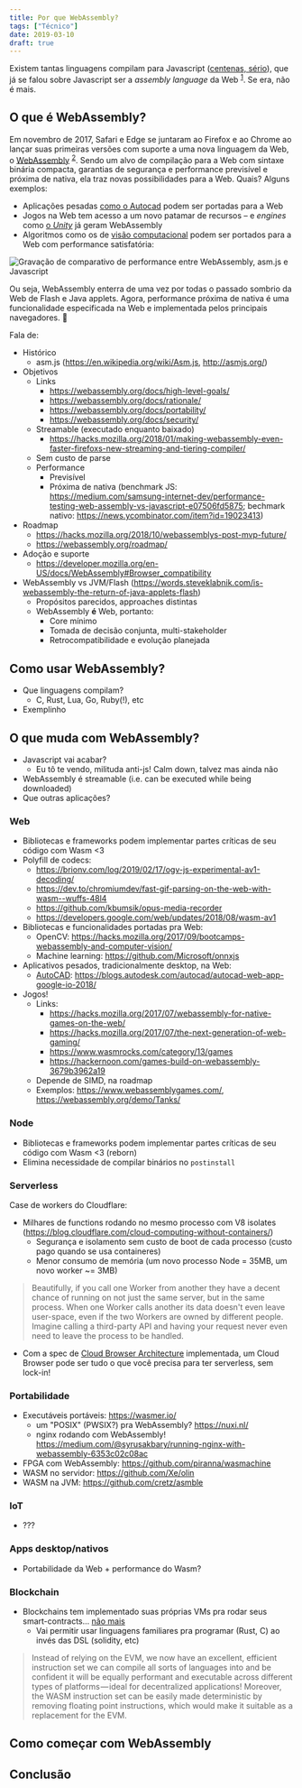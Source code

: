 ```yaml
---
title: Por que WebAssembly?
tags: ["Técnico"]
date: 2019-03-10
draft: true
---
```


Existem tantas linguagens compilam para Javascript ([centenas, sério](https://github.com/jashkenas/coffeescript/wiki/List-of-languages-that-compile-to-JS)), que já se falou sobre Javascript ser a <i lang='en'>assembly language</i> da Web <sup>[1](https://www.hanselman.com/blog/JavaScriptIsWebAssemblyLanguageAndThatsOK.aspx)</sup>. Se era, não é mais.

## O que é WebAssembly?

Em novembro de 2017, Safari e Edge se juntaram ao Firefox e ao Chrome ao lançar suas primeiras versões com suporte a uma nova linguagem da Web, o [WebAssembly](https://webassembly.org/) <sup>[2](https://blog.mozilla.org/blog/2017/11/13/webassembly-in-browsers/)</sup>. Sendo um alvo de compilação para a Web com sintaxe binária compacta, garantias de segurança e performance previsível e próxima de nativa, ela traz novas possibilidades para a Web. Quais? Alguns exemplos:

-   Aplicações pesadas [como o Autocad](https://duckduckgo.com/?q=autocad+webassembly&t=ffab&atb=v154-1&ia=web) podem ser portadas para a Web
-   Jogos na Web tem acesso a um novo patamar de recursos – e <i lang='en'>engines</i> como [o <i lang='en'>Unity</i>](https://blogs.unity3d.com/2018/08/15/webassembly-is-here/) já geram WebAssembly
-   Algoritmos como os de [visão computacional](https://github.com/Web-Sight/WebSight) podem ser portados para a Web com performance satisfatória:

![Gravação de comparativo de performance entre WebAssembly, asm.js e Javascript](/posts/porque-webassembly/websight-demo.gif)

Ou seja, WebAssembly enterra de uma vez por todas o passado sombrio da Web de Flash e Java applets. Agora, performance próxima de nativa é uma funcionalidade especificada na Web e implementada pelos principais navegadores. 🎉

Fala de:

-   Histórico
    -   asm.js (https://en.wikipedia.org/wiki/Asm.js, http://asmjs.org/)
-   Objetivos
    -   Links
        -   https://webassembly.org/docs/high-level-goals/
        -   https://webassembly.org/docs/rationale/
        -   https://webassembly.org/docs/portability/
        -   https://webassembly.org/docs/security/
    -   Streamable (executado enquanto baixado)
        -   https://hacks.mozilla.org/2018/01/making-webassembly-even-faster-firefoxs-new-streaming-and-tiering-compiler/
    -   Sem custo de parse
    -   Performance
        -   Previsível
        -   Próxima de nativa (benchmark JS: https://medium.com/samsung-internet-dev/performance-testing-web-assembly-vs-javascript-e07506fd5875; bechmark nativo: https://news.ycombinator.com/item?id=19023413)
-   Roadmap
    -   https://hacks.mozilla.org/2018/10/webassemblys-post-mvp-future/
    -   https://webassembly.org/roadmap/
-   Adoção e suporte
    -   https://developer.mozilla.org/en-US/docs/WebAssembly#Browser_compatibility
-   WebAssembly vs JVM/Flash (https://words.steveklabnik.com/is-webassembly-the-return-of-java-applets-flash)
    -   Propósitos parecidos, approaches distintas
    -   WebAssembly **é** Web, portanto:
        -   Core mínimo
        -   Tomada de decisão conjunta, multi-stakeholder
        -   Retrocompatibilidade e evolução planejada

## Como usar WebAssembly?

-   Que linguagens compilam?
    -   C, Rust, Lua, Go, Ruby(!), etc
-   Exemplinho

## O que muda com WebAssembly?

-   Javascript vai acabar?
    -   Eu tô te vendo, milituda anti-js! Calm down, talvez mas ainda não
-   WebAssembly é streamable (i.e. can be executed while being downloaded)
-   Que outras aplicações?

### Web

-   Bibliotecas e frameworks podem implementar partes críticas de seu código com Wasm <3
-   Polyfill de codecs:
    -   https://brionv.com/log/2019/02/17/ogv-js-experimental-av1-decoding/
    -   https://dev.to/chromiumdev/fast-gif-parsing-on-the-web-with-wasm--wuffs-48l4
    -   https://github.com/kbumsik/opus-media-recorder
    -   https://developers.google.com/web/updates/2018/08/wasm-av1
-   Bibliotecas e funcionalidades portadas pra Web:
    -   OpenCV: https://hacks.mozilla.org/2017/09/bootcamps-webassembly-and-computer-vision/
    -   Machine learning: https://github.com/Microsoft/onnxjs
-   Aplicativos pesados, tradicionalmente desktop, na Web:
    -   [AutoCAD](https://web.autocad.com): https://blogs.autodesk.com/autocad/autocad-web-app-google-io-2018/
-   Jogos!
    -   Links:
        -   https://hacks.mozilla.org/2017/07/webassembly-for-native-games-on-the-web/
        -   https://hacks.mozilla.org/2017/07/the-next-generation-of-web-gaming/
        -   https://www.wasmrocks.com/category/13/games
        -   https://hackernoon.com/games-build-on-webassembly-3679b3962a19
    -   Depende de SIMD, na roadmap
    -   Exemplos: https://www.webassemblygames.com/, https://webassembly.org/demo/Tanks/

### Node

-   Bibliotecas e frameworks podem implementar partes críticas de seu código com Wasm <3 (reborn)
-   Elimina necessidade de compilar binários no `postinstall`

### Serverless

Case de workers do Cloudflare:

-   Milhares de functions rodando no mesmo processo com V8 isolates (https://blog.cloudflare.com/cloud-computing-without-containers/)
    -   Segurança e isolamento sem custo de boot de cada processo (custo pago quando se usa containeres)
    -   Menor consumo de memória (um novo processo Node = 35MB, um novo worker ~= 3MB)

> Beautifully, if you call one Worker from another they have a decent chance of running on not just the same server, but in the same process. When one Worker calls another its data doesn't even leave user-space, even if the two Workers are owned by different people. Imagine calling a third-party API and having your request never even need to leave the process to be handled.

-   Com a spec de [Cloud Browser Architecture](https://www.w3.org/TR/cloud-browser-arch/) implementada, um Cloud Browser pode ser tudo o que você precisa para ter serverless, sem lock-in!

### Portabilidade

-   Executáveis portáveis: https://wasmer.io/
    -   um "POSIX" (PWSIX?) pra WebAssembly? https://nuxi.nl/
    -   nginx rodando com WebAssembly! https://medium.com/@syrusakbary/running-nginx-with-webassembly-6353c02c08ac
-   FPGA com WebAssembly: https://github.com/piranna/wasmachine
-   WASM no servidor: https://github.com/Xe/olin
-   WASM na JVM: https://github.com/cretz/asmble

### IoT

-   ???

### Apps desktop/nativos

-   Portabilidade da Web + performance do Wasm?

### Blockchain

-   Blockchains tem implementado suas próprias VMs pra rodar seus smart-contracts... [não mais](https://medium.com/zkcapital/webassembly-the-future-of-blockchain-computing-1a0ae28f7e40)
    -   Vai permitir usar linguagens familiares pra programar (Rust, C) ao invés das DSL (solidity, etc)

> Instead of relying on the EVM, we now have an excellent, efficient instruction set we can compile all sorts of languages into and be confident it will be equally performant and executable across different types of platforms — ideal for decentralized applications! Moreover, the WASM instruction set can be easily made deterministic by removing floating point instructions, which would make it suitable as a replacement for the EVM.

## Como começar com WebAssembly

## Conclusão
